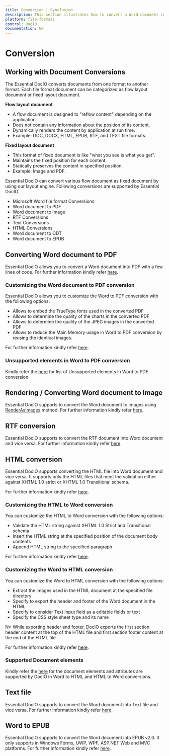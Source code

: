 ```yaml
---
title: Conversion | Syncfusion
description: This section illustrates how to convert a Word document into other supported file formats
platform: file-formats
control: DocIO
documentation: UG
---
```


# Conversion

## Working with Document Conversions

The Essential DocIO converts documents from one format to another format. Each file format document can be categorized as flow layout document or fixed layout document.

**Flow layout document**

* A flow document is designed to "reflow content" depending on the application.
* Does not contain any information about the position of its content.
* Dynamically renders the content by application at run time.
* Example: DOC, DOCX, HTML, EPUB, RTF, and TEXT file formats.

**Fixed layout document**

* This format of fixed document is like "what you see is what you get".
* Maintains the fixed position for each content.
* Statically preserves the content in specified position.
* Example: Image and PDF.


Essential DocIO can convert various flow document as fixed document by using our layout engine. Following conversions are supported by Essential DocIO.

* Microsoft Word file format Conversions
* Word document to PDF
* Word document to Image
* RTF Conversions
* Text Conversions
* HTML Conversions
* Word document to ODT
* Word document to EPUB

## Converting Word document to PDF

Essential DocIO allows you to convert a Word document into PDF with a few lines of code. For further information kindly refer [here](https://help.syncfusion.com/file-formats/docio/word-to-pdf#).


### Customizing the Word document to PDF conversion

Essential DocIO allows you to customize the Word to PDF conversion with the following options:

* Allows to embed the TrueType fonts used in the converted PDF
* Allows to determine the quality of the charts in the converted PDF 
* Allows to determine the quality of the JPEG images in the converted PDF
* Allows to reduce the Main Memory usage in Word to PDF conversion by reusing the identical images.

For further information kindly refer [here](https://help.syncfusion.com/file-formats/docio/word-to-pdf#customization-settings#).
 
 
### Unsupported elements in Word to PDF conversion

Kindly refer the [here](https://help.syncfusion.com/file-formats/docio/word-to-pdf#unsupported-elements-in-word-to-pdf-conversion#) for list of Unsupported elements in Word to PDF conversion


## Rendering / Converting Word document to Image

Essential DocIO supports to convert the Word document to images using [RenderAsImages](https://help.syncfusion.com/cr/file-formats/Syncfusion.DocIO.DLS.WordDocument.html#Syncfusion_DocIO_DLS_WordDocument_RenderAsImages_Syncfusion_DocIO_DLS_ImageType_) method. For further information kindly refer [here](https://help.syncfusion.com/file-formats/docio/word-to-image#).


## RTF conversion 

Essential DocIO supports to convert the RTF document into Word document and vice versa. For further information kindly refer [here](https://help.syncfusion.com/file-formats/docio/rtf#).


## HTML conversion

Essential DocIO supports converting the HTML file into Word document and vice versa. It supports only the HTML files that meet the validation either against XHTML 1.0 strict or XHTML 1.0 Transitional schema. 

For further information kindly refer [here](https://help.syncfusion.com/file-formats/docio/html#).


### Customizing the HTML to Word conversion

You can customize the HTML to Word conversion with the following options:

* Validate the HTML string against XHTML 1.0 Strict and Transitional schema
* Insert the HTML string at the specified position of the document body contents
* Append HTML string to the specified paragraph

For further information kindly refer [here](https://help.syncfusion.com/file-formats/docio/html#customization-settings#).

### Customizing the Word to HTML conversion

You can customize the Word to HTML conversion with the following options:

* Extract the images used in the HTML document at the specified file directory 
* Specify to export the header and footer of the Word document in the HTML 
* Specify to consider Text Input field as a editable fields or text 
* Specify the CSS style sheet type and its name

N> 
While exporting header and footer, DocIO exports the first section header content at the top of the HTML file and first section footer content at the end of the HTML file

For further information kindly refer [here](https://help.syncfusion.com/file-formats/docio/html#customization-settings#).

### Supported Document elements

Kindly refer the [here](https://help.syncfusion.com/file-formats/docio/html#supported-and-unsupported-items#) for the document elements and attributes are supported by DocIO in Word to HTML and HTML to Word conversions.


## Text file

Essential DocIO supports to convert the Word document into Text file and vice versa. For further information kindly refer [here](https://help.syncfusion.com/file-formats/docio/text#).

  
## Word to EPUB

Essential DocIO supports to convert the Word document into EPUB v2.0. It only supports in Windows Forms, UWP, WPF, ASP.NET Web and MVC platforms. For further information kindly refer [here](https://help.syncfusion.com/file-formats/docio/word-to-epub#).
